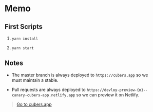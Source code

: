# Memo

## First Scripts

1. `yarn install`

2. `yarn start`

## Notes

- The master branch is always deployed to `https://cubers.app` so we must maintain a stable.

- Pull requests are always deployed to `https://devloy-preview-{n}--canary-cubers-app.netlify.app` so we can preview it on Netlify.

> [Go to cubers.app](https://cubers.app)
